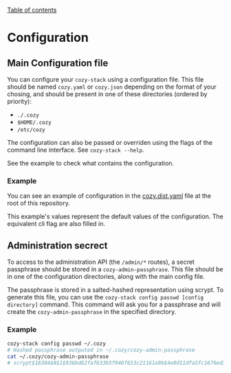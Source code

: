 [Table of contents](./README.md#table-of-contents)

# Configuration

## Main Configuration file

You can configure your `cozy-stack` using a configuration file. This file
should be named `cozy.yaml` or `cozy.json` depending on the format of your
chosing, and should be present in one of these directories (ordered by
priority):

-  `./.cozy`
-  `$HOME/.cozy`
-  `/etc/cozy`

The configuration can also be passed or overriden using the flags of the
command line interface. See `cozy-stack --help`.

See the example to check what contains the configuration.

### Example

You can see an example of configuration in the
[cozy.dist.yaml](./cozy.dist.yaml) file at the root of this repository.

This example's values represent the default values of the configuration. The
equivalent cli flag are also filled in.


## Administration secrect

To access to the administration API (the `/admin/*` routes), a secret passphrase should be stored in a `cozy-admin-passphrase`. This file should be in one of the configuration directories, along with the main config file.

The passphrase is stored in a salted-hashed representation using scrypt. To generate this file, you can use the `cozy-stack config passwd [config directory]` command. This command will ask you for a passphrase and will create the `cozy-admin-passphrase` in the specified directory.

### Example

```sh
cozy-stack config passwd ~/.cozy
# Hashed passphrase outputed in ~/.cozy/cozy-admin-passphrase
cat ~/.cozy/cozy-admin-passphrase
# scrypt$16384$8$1$936bd62faf633b5f946f653c21161a9b$4e0d11dfa5fc1676ed329938b11a6584d30e603e0d06b8a63a99e8cec392d682
```
